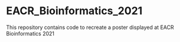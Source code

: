 # EACR_Bioinformatics_2021


This repository contains code to recreate a poster displayed at EACR Bioinformatics 2021